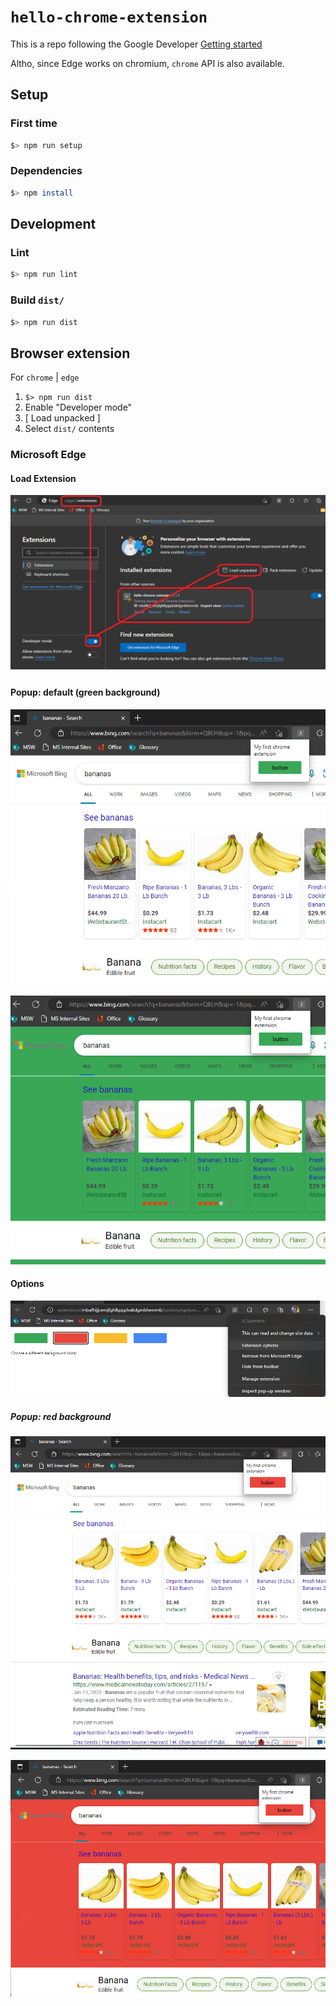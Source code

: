 # `hello-chrome-extension`

This is a repo following the Google Developer [Getting started
](https://developer.chrome.com/docs/extensions/mv3/getstarted/)

Altho, since Edge works on chromium, `chrome` API is also available.

## Setup

### First time

```bash
$> npm run setup
```

### Dependencies

```bash
$> npm install
```

## Development

### Lint

```bash
$> npm run lint
```

### Build `dist/`

```bash
$> npm run dist
```

## Browser extension

For `chrome` | `edge`

1. `$> npm run dist`
1. Enable "Developer mode" 
1. [ Load unpacked ]
1. Select `dist/` contents

### Microsoft Edge

#### Load Extension

![extensions](./README/edge/extensions.png)

#### Popup: default (green background)

![green/before](./README/edge/green/before.png)

![green/after](./README/edge/green/after.png)

#### Options 

![options](./README/edge/options.png)

##### Popup: red background

![red/before](./README/edge/red/before.png)

![red/after](./README/edge/red/after.png)
